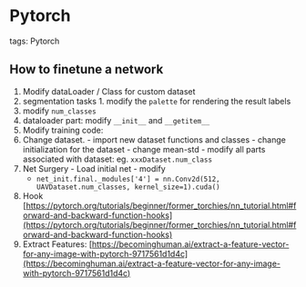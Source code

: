 # Pytorch

tags: Pytorch

## How to finetune a network

1. Modify dataLoader / Class for custom dataset
  1. segmentation tasks
    1. modify the `palette` for rendering the result labels
  2. modify `num_classes`
  3. dataloader part: modify `__init__` and `__getitem__` 
2. Modify training code:
  1. Change dataset.
    - import new dataset functions and classes
    - change initialization for the dataset
    - change mean-std
    - modify all parts associated with dataset: eg. `xxxDataset.num_class`
  2. Net Surgery
    - Load initial net
    - modify 
      - `net_init.final._modules['4'] = nn.Conv2d(512, UAVDataset.num_classes, kernel_size=1).cuda()`
3. Hook [https://pytorch.org/tutorials/beginner/former_torchies/nn_tutorial.html#forward-and-backward-function-hooks](https://pytorch.org/tutorials/beginner/former_torchies/nn_tutorial.html#forward-and-backward-function-hooks)
4. Extract Features:
    [https://becominghuman.ai/extract-a-feature-vector-for-any-image-with-pytorch-9717561d1d4c](https://becominghuman.ai/extract-a-feature-vector-for-any-image-with-pytorch-9717561d1d4c)
    

